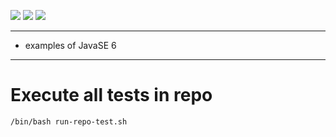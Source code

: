 ![](https://img.shields.io/badge/language-java-blue)
![](https://img.shields.io/badge/technology-java6-blue)
![](https://img.shields.io/badge/development%20year-2009-orange)

--------------------------------------------------------------------------------

- examples of JavaSE 6

--------------------------------------------------------------------------------

# Execute all tests in repo

`/bin/bash run-repo-test.sh`
